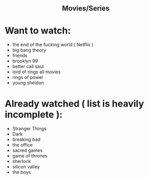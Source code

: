 <h2 align="center">Movies/Series</h2>

# Want to watch:

- the end of the fucking world ( Netflix )
- big bang theory
- friends
- brooklyn 99
- better call saul
- lord of rings all movies
- rings of power
- young sheldon

# Already watched ( list is heavily incomplete ):

- Stranger Things
- Dark
- breaking bad
- the office
- sacred games
- game of thrones
- sherlock
- silicon valley
- the boys
